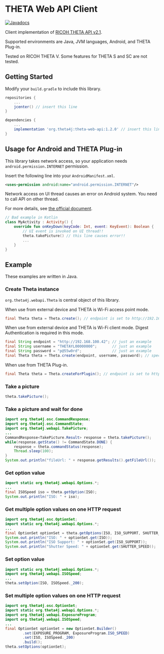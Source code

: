 # THETA Web API Client

[![Javadocs](https://javadoc.io/badge/org.theta4j/theta-web-api.svg)](https://javadoc.io/doc/org.theta4j/theta-web-api)

Client implementation of [RICOH THETA API v2.1](https://developers.theta360.com/en/docs/v2.1/api_reference/).

Supported environments are Java, JVM languages, Android, and THETA Plug-in.

Tested on RICOH THETA V. Some features for THETA S and SC are not tested.

## Getting Started

Modify your `build.gradle` to include this library.

```groovy
repositories {
    ...
    jcenter() // insert this line
}

dependencies {
    ...
    implementation 'org.theta4j:theta-web-api:1.2.0' // insert this line
}
```

## Usage for Android and THETA Plug-in

This library takes network access, so your application needs `android.permission.INTERNET` permission.

Insert the following line into your `AndroidManifest.xml`.

```xml
<uses-permission android:name="android.permission.INTERNET"/>
```

Network access on UI thread causes an error on Android system. You need to call API on other thread.

For more details, see [the official document](https://developer.android.com/guide/components/processes-and-threads).

```kotlin
// Bad example in Kotlin
class MyActivity : Activity() {
    override fun onKeyDown(keyCode: Int, event: KeyEvent): Boolean {
        // UI event is invoked on UI thread!!
        theta.takePicture() // this line causes error!!
        ...
    }
}
```

## Example

These examples are written in Java.

### Create Theta instance

`org.theta4j.webapi.Theta` is central object of this library.

When use from external device and THETA is Wi-Fi access point mode.

```java
final Theta theta = Theta.create(); // endpoint is set to http://192.168.1.1
```

When use from external device and THETA is Wi-Fi client mode.
Digest Authentication is required in this mode.

```java
final String endpoint = "http://192.168.100.42"; // just an example
final String username = "THETAYL00000000";       // just an example
final String password = "p@55w0rd";              // just an example
final Theta theta = Theta.create(endpoint, username, password); // specify username and password
```

When use from THETA Plug-in.

```java
final Theta theta = Theta.createForPlugin(); // endpoint is set to http://127.0.0.1:8080
```

### Take a picture

```java
theta.takePicture();
```

### Take a picture and wait for done

```java
import org.theta4j.osc.CommandResponse;
import org.theta4j.osc.CommandState;
import org.theta4j.webapi.TakePicture;
...
CommandResponse<TakePicture.Result> response = theta.takePicture();
while(response.getState() != CommandState.DONE) {
    response = theta.commandStatus(response);
    Thread.sleep(100);
}
System.out.println("fileUrl: " + response.getResults().getFileUrl());
```

### Get option value

```java
import static org.theta4j.webapi.Options.*;
...
final ISOSpeed iso = theta.getOption(ISO);
System.out.println("ISO: " + iso);
```

### Get multiple option values on one HTTP request

```java
import org.theta4j.osc.OptionSet;
import static org.theta4j.webapi.Options.*;
...
final OptionSet optionSet = theta.getOptions(ISO, ISO_SUPPORT, SHUTTER_SPEED);
System.out.println("ISO: " + optionSet.get(ISO));
System.out.println("ISO Support: " + optionSet.get(ISO_SUPPORT));
System.out.println("Shutter Speed: " + optionSet.get(SHUTTER_SPEED));
```

### Set option value

```java
import static org.theta4j.webapi.Options.*;
import org.theta4j.webapi.ISOSpeed;
...
theta.setOption(ISO, ISOSpeed._200);
```

### Set multiple option values on one HTTP request

```java
import org.theta4j.osc.OptionSet;
import static org.theta4j.webapi.Options.*;
import org.theta4j.webapi.ExposureProgram;
import org.theta4j.webapi.ISOSpeed;
...
final OptionSet optionSet = new OptionSet.Builder()
        .set(EXPOSURE_PROGRAM, ExposureProgram.ISO_SPEED)
        .set(ISO, ISOSpeed._200)
        .build();          
theta.setOptions(optionSet);
```
